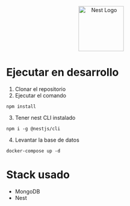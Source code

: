 <p align="center">
  <a href="http://nestjs.com/" target="blank"><img src="https://nestjs.com/img/logo-small.svg" width="120" alt="Nest Logo" /></a>
</p>

# Ejecutar en desarrollo

1. Clonar el repositorio
2. Ejecutar el comando
```
npm install
```
3. Tener nest CLI instalado
```
npm i -g @nestjs/cli
```
4. Levantar la base de datos
```
docker-compose up -d
```

# Stack usado
* MongoDB
* Nest
